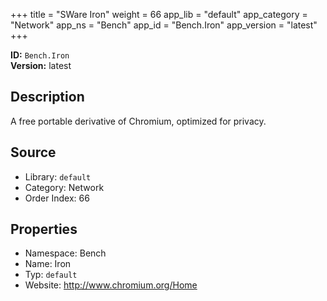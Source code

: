 ﻿+++
title = "SWare Iron"
weight = 66
app_lib = "default"
app_category = "Network"
app_ns = "Bench"
app_id = "Bench.Iron"
app_version = "latest"
+++

**ID:** `Bench.Iron`  
**Version:** latest  
<!--more-->

## Description
A free portable derivative of Chromium, optimized for privacy.

## Source

* Library: `default`
* Category: Network
* Order Index: 66

## Properties

* Namespace: Bench
* Name: Iron
* Typ: `default`
* Website: <http://www.chromium.org/Home>

